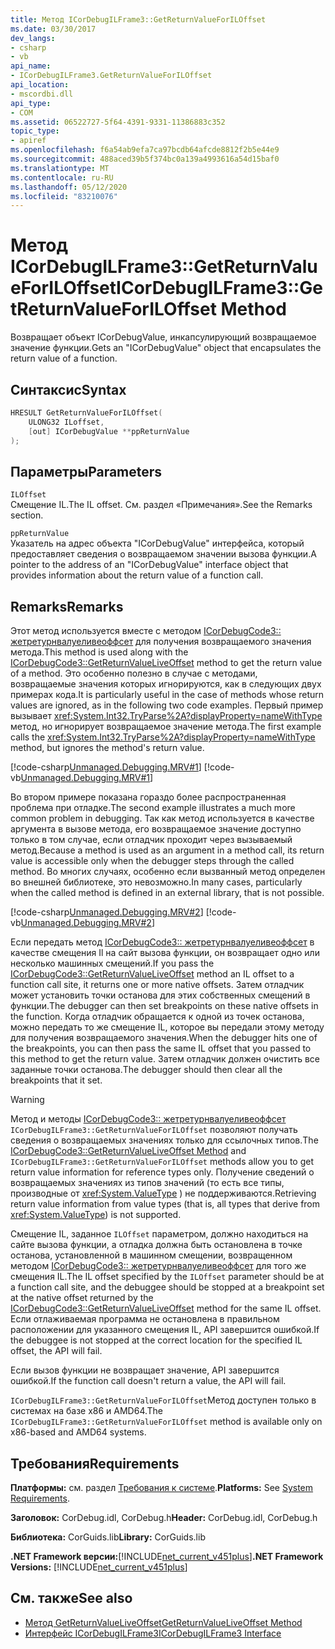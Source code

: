 ```yaml
---
title: Метод ICorDebugILFrame3::GetReturnValueForILOffset
ms.date: 03/30/2017
dev_langs:
- csharp
- vb
api_name:
- ICorDebugILFrame3.GetReturnValueForILOffset
api_location:
- mscordbi.dll
api_type:
- COM
ms.assetid: 06522727-5f64-4391-9331-11386883c352
topic_type:
- apiref
ms.openlocfilehash: f6a54ab9efa7ca97bcdb64afcde8812f2b5e44e9
ms.sourcegitcommit: 488aced39b5f374bc0a139a4993616a54d15baf0
ms.translationtype: MT
ms.contentlocale: ru-RU
ms.lasthandoff: 05/12/2020
ms.locfileid: "83210076"
---
```

# <a name="icordebugilframe3getreturnvalueforiloffset-method"></a><span data-ttu-id="b9357-102">Метод ICorDebugILFrame3::GetReturnValueForILOffset</span><span class="sxs-lookup"><span data-stu-id="b9357-102">ICorDebugILFrame3::GetReturnValueForILOffset Method</span></span>
<span data-ttu-id="b9357-103">Возвращает объект ICorDebugValue, инкапсулирующий возвращаемое значение функции.</span><span class="sxs-lookup"><span data-stu-id="b9357-103">Gets an "ICorDebugValue" object that encapsulates the return value of a function.</span></span>  
  
## <a name="syntax"></a><span data-ttu-id="b9357-104">Синтаксис</span><span class="sxs-lookup"><span data-stu-id="b9357-104">Syntax</span></span>  
  
```cpp
HRESULT GetReturnValueForILOffset(  
    ULONG32 ILoffset,
    [out] ICorDebugValue **ppReturnValue  
);  
```  
  
## <a name="parameters"></a><span data-ttu-id="b9357-105">Параметры</span><span class="sxs-lookup"><span data-stu-id="b9357-105">Parameters</span></span>  
 `ILOffset`  
 <span data-ttu-id="b9357-106">Смещение IL.</span><span class="sxs-lookup"><span data-stu-id="b9357-106">The IL offset.</span></span> <span data-ttu-id="b9357-107">См. раздел «Примечания».</span><span class="sxs-lookup"><span data-stu-id="b9357-107">See the Remarks section.</span></span>  
  
 `ppReturnValue`  
 <span data-ttu-id="b9357-108">Указатель на адрес объекта "ICorDebugValue" интерфейса, который предоставляет сведения о возвращаемом значении вызова функции.</span><span class="sxs-lookup"><span data-stu-id="b9357-108">A pointer to the address of an "ICorDebugValue" interface object that provides information about the return value of a function call.</span></span>  
  
## <a name="remarks"></a><span data-ttu-id="b9357-109">Remarks</span><span class="sxs-lookup"><span data-stu-id="b9357-109">Remarks</span></span>  
 <span data-ttu-id="b9357-110">Этот метод используется вместе с методом [ICorDebugCode3:: жетретурнвалуеливеоффсет](icordebugcode3-getreturnvalueliveoffset-method.md) для получения возвращаемого значения метода.</span><span class="sxs-lookup"><span data-stu-id="b9357-110">This method is used along with the [ICorDebugCode3::GetReturnValueLiveOffset](icordebugcode3-getreturnvalueliveoffset-method.md) method to get the return value of a method.</span></span> <span data-ttu-id="b9357-111">Это особенно полезно в случае с методами, возвращаемые значения которых игнорируются, как в следующих двух примерах кода.</span><span class="sxs-lookup"><span data-stu-id="b9357-111">It is particularly useful in the case of methods whose return values are ignored, as in the following two code examples.</span></span> <span data-ttu-id="b9357-112">Первый пример вызывает <xref:System.Int32.TryParse%2A?displayProperty=nameWithType> метод, но игнорирует возвращаемое значение метода.</span><span class="sxs-lookup"><span data-stu-id="b9357-112">The first example calls the <xref:System.Int32.TryParse%2A?displayProperty=nameWithType> method, but ignores the method's return value.</span></span>  
  
 [!code-csharp[Unmanaged.Debugging.MRV#1](../../../../samples/snippets/csharp/VS_Snippets_CLR/unmanaged.debugging.mrv/cs/mrv1.cs#1)]
 [!code-vb[Unmanaged.Debugging.MRV#1](../../../../samples/snippets/visualbasic/VS_Snippets_CLR/unmanaged.debugging.mrv/vb/mrv1.vb#1)]  
  
 <span data-ttu-id="b9357-113">Во втором примере показана гораздо более распространенная проблема при отладке.</span><span class="sxs-lookup"><span data-stu-id="b9357-113">The second example illustrates a much more common problem in debugging.</span></span> <span data-ttu-id="b9357-114">Так как метод используется в качестве аргумента в вызове метода, его возвращаемое значение доступно только в том случае, если отладчик проходит через вызываемый метод.</span><span class="sxs-lookup"><span data-stu-id="b9357-114">Because a method is used as an argument in a method call, its return value is accessible only when the debugger steps through the called method.</span></span> <span data-ttu-id="b9357-115">Во многих случаях, особенно если вызванный метод определен во внешней библиотеке, это невозможно.</span><span class="sxs-lookup"><span data-stu-id="b9357-115">In many cases, particularly when the called method is defined in an external library, that is not possible.</span></span>  
  
 [!code-csharp[Unmanaged.Debugging.MRV#2](../../../../samples/snippets/csharp/VS_Snippets_CLR/unmanaged.debugging.mrv/cs/mrv2.cs#2)]
 [!code-vb[Unmanaged.Debugging.MRV#2](../../../../samples/snippets/visualbasic/VS_Snippets_CLR/unmanaged.debugging.mrv/vb/mrv2.vb#2)]  
  
 <span data-ttu-id="b9357-116">Если передать метод [ICorDebugCode3:: жетретурнвалуеливеоффсет](icordebugcode3-getreturnvalueliveoffset-method.md) в качестве смещения Il на сайт вызова функции, он возвращает одно или несколько машинных смещений.</span><span class="sxs-lookup"><span data-stu-id="b9357-116">If you pass the [ICorDebugCode3::GetReturnValueLiveOffset](icordebugcode3-getreturnvalueliveoffset-method.md) method an IL offset to a function call site, it returns one or more native offsets.</span></span> <span data-ttu-id="b9357-117">Затем отладчик может установить точки останова для этих собственных смещений в функции.</span><span class="sxs-lookup"><span data-stu-id="b9357-117">The debugger can then set breakpoints on these native offsets in the function.</span></span> <span data-ttu-id="b9357-118">Когда отладчик обращается к одной из точек останова, можно передать то же смещение IL, которое вы передали этому методу для получения возвращаемого значения.</span><span class="sxs-lookup"><span data-stu-id="b9357-118">When the debugger hits one of the breakpoints, you can then pass the same IL offset that you passed to this method to get the return value.</span></span> <span data-ttu-id="b9357-119">Затем отладчик должен очистить все заданные точки останова.</span><span class="sxs-lookup"><span data-stu-id="b9357-119">The debugger should then clear all the breakpoints that it set.</span></span>  
  
> [!WARNING]
> <span data-ttu-id="b9357-120">Метод и методы [ICorDebugCode3:: жетретурнвалуеливеоффсет](icordebugcode3-getreturnvalueliveoffset-method.md) `ICorDebugILFrame3::GetReturnValueForILOffset` позволяют получать сведения о возвращаемых значениях только для ссылочных типов.</span><span class="sxs-lookup"><span data-stu-id="b9357-120">The [ICorDebugCode3::GetReturnValueLiveOffset Method](icordebugcode3-getreturnvalueliveoffset-method.md) and `ICorDebugILFrame3::GetReturnValueForILOffset` methods allow you to get return value information for reference types only.</span></span> <span data-ttu-id="b9357-121">Получение сведений о возвращаемых значениях из типов значений (то есть все типы, производные от <xref:System.ValueType> ) не поддерживаются.</span><span class="sxs-lookup"><span data-stu-id="b9357-121">Retrieving return value information from value types (that is, all types that derive from <xref:System.ValueType>) is not supported.</span></span>  
  
 <span data-ttu-id="b9357-122">Смещение IL, заданное `ILOffset` параметром, должно находиться на сайте вызова функции, а отладка должна быть остановлена в точке останова, установленной в машинном смещении, возвращенном методом [ICorDebugCode3:: жетретурнвалуеливеоффсет](icordebugcode3-getreturnvalueliveoffset-method.md) для того же смещения IL.</span><span class="sxs-lookup"><span data-stu-id="b9357-122">The IL offset specified by the `ILOffset` parameter should be at a function call site, and the debuggee should be stopped at a breakpoint set at the native offset returned by the [ICorDebugCode3::GetReturnValueLiveOffset](icordebugcode3-getreturnvalueliveoffset-method.md) method for the same IL offset.</span></span> <span data-ttu-id="b9357-123">Если отлаживаемая программа не остановлена в правильном расположении для указанного смещения IL, API завершится ошибкой.</span><span class="sxs-lookup"><span data-stu-id="b9357-123">If the debuggee is not stopped at the correct location for the specified IL offset, the API will fail.</span></span>  
  
 <span data-ttu-id="b9357-124">Если вызов функции не возвращает значение, API завершится ошибкой.</span><span class="sxs-lookup"><span data-stu-id="b9357-124">If the function call doesn't return a value, the API will fail.</span></span>  
  
 <span data-ttu-id="b9357-125">`ICorDebugILFrame3::GetReturnValueForILOffset`Метод доступен только в системах на базе x86 и AMD64.</span><span class="sxs-lookup"><span data-stu-id="b9357-125">The `ICorDebugILFrame3::GetReturnValueForILOffset` method is available only on x86-based and AMD64 systems.</span></span>  
  
## <a name="requirements"></a><span data-ttu-id="b9357-126">Требования</span><span class="sxs-lookup"><span data-stu-id="b9357-126">Requirements</span></span>  
 <span data-ttu-id="b9357-127">**Платформы:** см. раздел [Требования к системе](../../get-started/system-requirements.md).</span><span class="sxs-lookup"><span data-stu-id="b9357-127">**Platforms:** See [System Requirements](../../get-started/system-requirements.md).</span></span>  
  
 <span data-ttu-id="b9357-128">**Заголовок:** CorDebug.idl, CorDebug.h</span><span class="sxs-lookup"><span data-stu-id="b9357-128">**Header:** CorDebug.idl, CorDebug.h</span></span>  
  
 <span data-ttu-id="b9357-129">**Библиотека:** CorGuids.lib</span><span class="sxs-lookup"><span data-stu-id="b9357-129">**Library:** CorGuids.lib</span></span>  
  
 <span data-ttu-id="b9357-130">**.NET Framework версии:**[!INCLUDE[net_current_v451plus](../../../../includes/net-current-v451plus-md.md)]</span><span class="sxs-lookup"><span data-stu-id="b9357-130">**.NET Framework Versions:** [!INCLUDE[net_current_v451plus](../../../../includes/net-current-v451plus-md.md)]</span></span>  
  
## <a name="see-also"></a><span data-ttu-id="b9357-131">См. также</span><span class="sxs-lookup"><span data-stu-id="b9357-131">See also</span></span>

- [<span data-ttu-id="b9357-132">Метод GetReturnValueLiveOffset</span><span class="sxs-lookup"><span data-stu-id="b9357-132">GetReturnValueLiveOffset Method</span></span>](icordebugcode3-getreturnvalueliveoffset-method.md)
- [<span data-ttu-id="b9357-133">Интерфейс ICorDebugILFrame3</span><span class="sxs-lookup"><span data-stu-id="b9357-133">ICorDebugILFrame3 Interface</span></span>](icordebugilframe3-interface.md)

